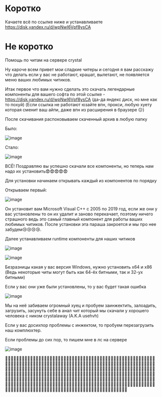 # Коротко
Качаете всё по ссылке ниже и устанавливаете
https://disk.yandex.ru/d/wpNwI6Vpf8ysCA


# Не коротко
Помощь по читам на сервере crystal



Ну кароче всем привет мои сладкие читеры и сегодня я вам расскажу что делать если у вас не работают, крашат, вылетают, не появляется меню ваших любимых читиков.

Итак первое что вам нужно сделать это скачать легендарные компоненты для вашего софта по этой ссылке - https://disk.yandex.ru/d/wpNwI6Vpf8ysCA
(да-да яндекс диск, но мне как то похуй) (Если ссылка не работают юзайте впн, прокси, любую хуету которая сменит ваш айпи, даже впн из расширения в браузере 😐)

После скачивания распоковываем скаченный архив в любую папку

Было:

![image](https://user-images.githubusercontent.com/53594431/198304297-c8dce019-c7c7-4383-98c9-4053db9a3007.png)

Стало:

![image](https://user-images.githubusercontent.com/53594431/198304630-f61510a5-c2e0-437f-8392-48db5e9dd553.png)

ВСЁ! Поздравляю вы успешно скачали все компоненты, но теперь нам надо их установить😨😨😨😨😨

Для установки начинаем открывать каждый из компонентов по порядку

Открываем первый:

![image](https://user-images.githubusercontent.com/53594431/198305505-5a44d2eb-d816-4d3a-84e3-21d712efc801.png)

Он установит вам Microsoft Visual C++ с 2005 по 2019 год, если же они у вас установлены то он их удалит и заново перекачает, поэтому ничего страшного ведь это самый главный компонент для работы ваших любимых читиков. После установки эта параша закроется и мы про нее забудем😢😢😢😢.


Далее устанавливаем runtime компоненты для наших читиков


![image](https://user-images.githubusercontent.com/53594431/198306948-971be87c-11cb-4353-9312-ae81ca16825b.png)

![image](https://user-images.githubusercontent.com/53594431/198307238-cbfe8f1b-adaa-4597-9e32-6b61e96cc942.png)

Безразницы какая у вас версия Windows, нужно установить x64 и x86 (Ведь некоторые читы могут быть как 64-ёх битными, так и 32-ух битными)

Если у вас они уже были установлены, то у вас будет такая ошибка

![image](https://user-images.githubusercontent.com/53594431/198308280-f5e13cdd-79bc-4593-960b-051b79ac3363.png)

Мы на неё забиваем огромный хуец и пробуем заинжектить, залоадить, загрузить, засунуть себе в анал чит который мы скачали у хорошего человека с ником crystalaway (A.K.A usehvh)

Если у вас досихпор проблемы с инжектом, то пробуем перезагрузить наш комплюхтер.

Если проблемы до сих пор, то пишем мне в лс на сервере



![image](https://user-images.githubusercontent.com/53594431/198311664-b39a7b36-fd4a-4136-8fcc-8ceca81e9e06.png)


🤣🤣🤣🤣🤣🤣🤣🤣🤣🤣🤣🤣🤣🤣🤣🤣🤣🤣🤣🤣🤣🤣🤣🤣🤣🤣🤣🤣🤣🤣🤣🤣🤣🤣🤣🤣🤣🤣🤣🤣🤣🤣🤣🤣🤣🤣🤣🤣🤣🤣🤣🤣🤣🤣🤣🤣🤣🤣🤣🤣🤣🤣🤣🤣🤣🤣🤣🤣🤣🤣🤣🤣🤣🤣🤣🤣🤣🤣🤣🤣🤣🤣🤣🤣🤣🤣🤣🤣🤣🤣🤣🤣🤣🤣🤣🤣🤣🤣🤣🤣🤣🤣🤣🤣🤣🤣🤣🤣🤣🤣🤣🤣🤣🤣🤣🤣🤣🤣🤣🤣🤣🤣🤣🤣🤣🤣🤣🤣🤣🤣🤣🤣🤣🤣🤣🤣🤣🤣🤣🤣🤣🤣🤣🤣🤣🤣🤣🤣🤣🤣🤣🤣🤣🤣🤣🤣🤣🤣🤣🤣🤣🤣🤣🤣🤣🤣🤣🤣🤣🤣🤣🤣🤣🤣🤣🤣🤣🤣🤣🤣🤣🤣🤣🤣🤣🤣🤣🤣🤣🤣🤣🤣🤣🤣🤣🤣🤣🤣🤣🤣🤣🤣🤣🤣🤣🤣🤣🤣🤣🤣🤣🤣🤣🤣🤣🤣🤣🤣🤣🤣🤣🤣🤣🤣🤣🤣🤣🤣🤣🤣🤣🤣🤣🤣🤣🤣🤣🤣🤣🤣🤣🤣🤣🤣🤣🤣🤣🤣🤣🤣🤣🤣🤣🤣🤣🤣🤣🤣🤣🤣🤣🤣🤣🤣🤣🤣🤣🤣🤣🤣🤣🤣🤣🤣🤣🤣🤣🤣🤣🤣🤣🤣🤣🤣🤣🤣🤣🤣🤣🤣🤣🤣🤣🤣🤣🤣🤣🤣🤣🤣🤣🤣🤣🤣🤣🤣🤣🤣🤣🤣🤣🤣🤣🤣🤣🤣🤣🤣🤣🤣🤣🤣🤣🤣🤣🤣🤣🤣🤣🤣🤣🤣🤣🤣🤣🤣🤣🤣🤣🤣🤣🤣🤣🤣🤣🤣🤣🤣🤣🤣🤣🤣🤣🤣🤣🤣🤣🤣🤣🤣🤣🤣🤣🤣🤣🤣🤣🤣









